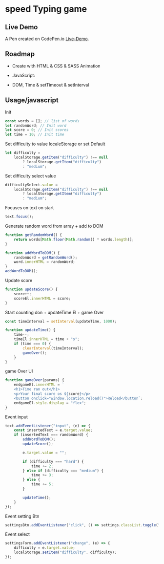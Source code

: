 # speed Typing game

## Live Demo

A Pen created on CodePen.io [Live-Demo](https://codepen.io/sajjad-10/pen/OJzYmdV?editors=1010).

## Roadmap

-   Create with HTML & CSS & SASS Animation

-   JavaScript:

-   DOM, Time & setTimeout & setInterval

## Usage/javascript

Init

```javascript
const words = []; // list of words
let randomWord; // Init word
let score = 0; // Init scores
let time = 10; // Init time
```

Set difficulty to value localeStorage or set Default

```javascript
let difficulty =
    localStorage.getItem("difficulty") !== null
        ? localStorage.getItem("difficulty")
        : "medium";
```

Set difficulty select value

```javascript
difficultySelect.value =
    localStorage.getItem("difficulty") !== null
        ? localStorage.getItem("difficulty")
        : "medium";
```

Focuses on text on start

```javascript
text.focus();
```

Generate random word from array + add to DOM

```javascript
function getRandomWord() {
    return words[Math.floor(Math.random() * words.length)];
}

function addWordToDOM() {
    randomWord = getRandomWord();
    word.innerHTML = randomWord;
}
addWordToDOM();
```

Update score

```javascript
function updateScore() {
    score++;
    scoreEl.innerHTML = score;
}
```

Start counting don + updateTime El + game Over

```javascript
const timeInterval = setInterval(updateTime, 1000);

function updateTime() {
    time--;
    timeEl.innerHTML = time + "s";
    if (time === 0) {
        clearInterval(timeInterval);
        gameOver();
    }
}
```

game Over UI

```javascript
function gameOver(params) {
    endgameEl.innerHTML = `
    <h1>Time ran out</h1>
    <p>Your final score os ${score}</p>
    <button onclick="window.location.reload()">Reload</button`;
    endgameEl.style.display = "flex";
}
```

Event input

```javascript
text.addEventListener("input", (e) => {
    const insertedText = e.target.value;
    if (insertedText === randomWord) {
        addWordToDOM();
        updateScore();

        e.target.value = "";

        if (difficulty === "hard") {
            time += 2;
        } else if (difficulty === "medium") {
            time += 3;
        } else {
            time += 5;
        }

        updateTime();
    }
});
```

Event setting Btn

```javascript
settingsBtn.addEventListener("click", () => settings.classList.toggle("hide"));
```

Event select

```javascript
settingsForm.addEventListener("change", (e) => {
    difficulty = e.target.value;
    localStorage.setItem("difficulty", difficulty);
});
```
